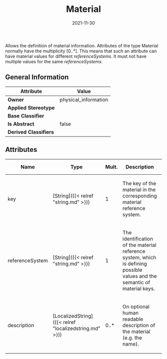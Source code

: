 ﻿---
title: Material
toc: false
type: specs
date: "2021-11-30"
draft: false
specification: VEC
version: 2.0.0-rc1
documentType: "Recommendation"
elementType: Class
classes:
  - Material
menu_name: vec-2.0.0-rc1
---
<p> Allows the definition of material information. Attributes of the type Material normally have the multiplicity [0..*]. This means that such an attribute can have material values for different <i>referenceSystems</i>. It must not have multiple values for the same <i>referenceSystems</i>.      </p>

## General Information

| Attribute               | Value |
|-------------------------|-------|
| **Owner**               | physical_information |
| **Applied Stereotype**  |   |
| **Base Classifier**     |   |
| **Is Abstract**         | false |
| **Derived Classifiers** |   |

## Attributes
|  Name  |  Type  |  Mult.  |  Description  |  Owning Classifier  |
|--------|--------|---------|---------------|--------------|
|key | [String]({{< relref "string.md" >}}) | 1 | <p>The key of the material in the corresponding material reference system. </p> | [Material]({{< relref "material.md" >}}) |
|referenceSystem | [String]({{< relref "string.md" >}}) | 1 | <p> The identification of the material reference system, which is defining possible values and the semantic of material keys.      </p> | [Material]({{< relref "material.md" >}}) |
|description | [LocalizedString]({{< relref "localizedstring.md" >}}) | 0..* | <p>On optional human readable description of the material (e.g. the name).  </p> | [Material]({{< relref "material.md" >}}) |

